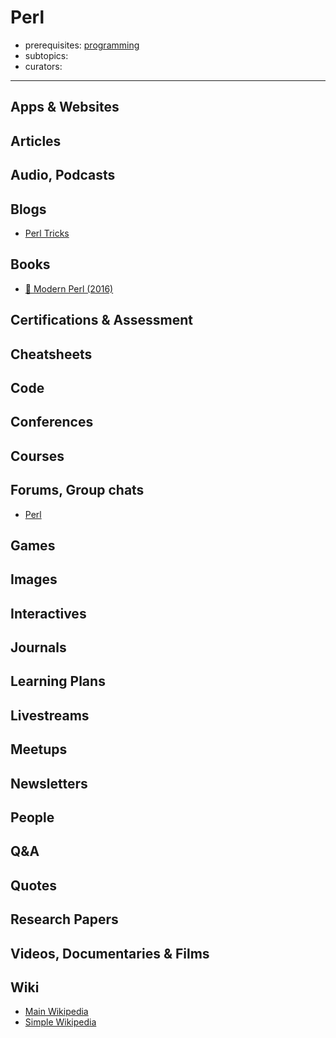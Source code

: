 # Perl

- prerequisites: [programming](programming.md)
- subtopics:
- curators:

------

## Apps & Websites

## Articles

## Audio, Podcasts

## Blogs

- [Perl Tricks](http://perltricks.com/)

## Books

- [📖 Modern Perl (2016)](http://modernperlbooks.com/books/modern_perl_2016/index.html)


## Certifications & Assessment

## Cheatsheets

## Code

## Conferences

## Courses

## Forums, Group chats

- [Perl](https://www.reddit.com/r/perl/)

## Games

## Images

## Interactives

## Journals

## Learning Plans

## Livestreams

## Meetups

## Newsletters

## People

## Q&A

## Quotes

## Research Papers

## Videos, Documentaries & Films

## Wiki
- [Main Wikipedia](https://en.wikipedia.org/wiki/Perl)
- [Simple Wikipedia](https://simple.wikipedia.org/wiki/Perl)
